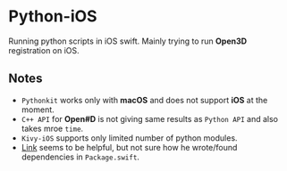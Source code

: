 # Python-iOS
Running python scripts in iOS swift. Mainly trying to run **Open3D** registration on iOS.

## Notes
* `Pythonkit` works only with **macOS** and does not support **iOS** at the moment.
* `C++ API` for **Open#D** is not giving same results as `Python API` and also takes mroe `time`.
* `Kivy-iOS` supports only limited number of python modules.
* [Link](https://github.com/kewlbear/Open3D-iOS) seems to be helpful, but not sure how he wrote/found dependencies in `Package.swift`.
